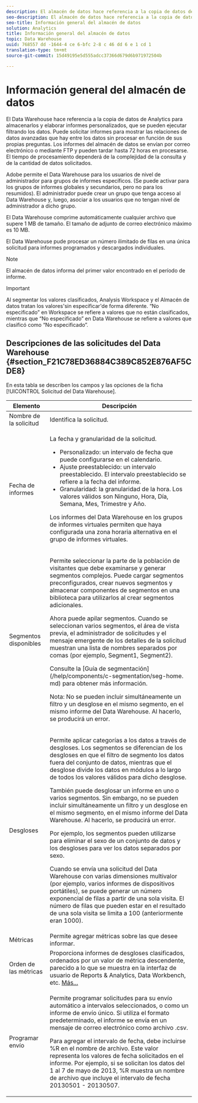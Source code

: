 ```yaml
---
description: El almacén de datos hace referencia a la copia de datos de Analytics para almacenarlos y elaborar informes personalizados, que se pueden ejecutar filtrando los datos. Puede solicitar informes para mostrar las relaciones de datos avanzadas que hay entre los datos sin procesar en función de sus propias preguntas. Los informes del almacén de datos se envían por correo electrónico o mediante FTP y pueden tardar hasta 72 horas en procesarse. El tiempo de procesamiento dependerá de la complejidad de la consulta y de la cantidad de datos solicitados.
seo-description: El almacén de datos hace referencia a la copia de datos de Analytics para almacenarlos y elaborar informes personalizados, que se pueden ejecutar filtrando los datos. Puede solicitar informes para mostrar las relaciones de datos avanzadas que hay entre los datos sin procesar en función de sus propias preguntas. Los informes del almacén de datos se envían por correo electrónico o mediante FTP y pueden tardar hasta 72 horas en procesarse. El tiempo de procesamiento dependerá de la complejidad de la consulta y de la cantidad de datos solicitados.
seo-title: Información general del almacén de datos
solution: Analytics
title: Información general del almacén de datos
topic: Data Warehouse
uuid: 768557 dd -1644-4 ce 6-bfc 2-8 c 46 dd 6 e 1 cd 1
translation-type: tm+mt
source-git-commit: 15d49195e5d555adcc37366d679d6b971972504b

---
```



# Información general del almacén de datos

El Data Warehouse hace referencia a la copia de datos de Analytics para almacenarlos y elaborar informes personalizados, que se pueden ejecutar filtrando los datos. Puede solicitar informes para mostrar las relaciones de datos avanzadas que hay entre los datos sin procesar en función de sus propias preguntas. Los informes del almacén de datos se envían por correo electrónico o mediante FTP y pueden tardar hasta 72 horas en procesarse. El tiempo de procesamiento dependerá de la complejidad de la consulta y de la cantidad de datos solicitados.

Adobe permite el Data Warehouse para los usuarios de nivel de administrador para grupos de informes específicos. (Se puede activar para los grupos de informes globales y secundarios, pero no para los resumidos). El administrador puede crear un grupo que tenga acceso al Data Warehouse y, luego, asociar a los usuarios que no tengan nivel de administrador a dicho grupo.

El Data Warehouse comprime automáticamente cualquier archivo que supere 1 MB de tamaño. El tamaño de adjunto de correo electrónico máximo es 10 MB.

El Data Warehouse pude procesar un número ilimitado de filas en una única solicitud para informes programados y descargados individuales.

>[!NOTE]
>
>El almacén de datos informa del primer valor encontrado en el período de informe.

>[!IMPORTANT]
>
>Al segmentar los valores clasificados, Analysis Workspace y el Almacén de datos tratan los valores'sin especificar'de forma diferente. “No especificado” en Workspace se refiere a valores que no están clasificados, mientras que “No especificado” en Data Warehouse se refiere a valores que clasificó como “No especificado”.

## Descripciones de las solicitudes del Data Warehouse {#section_F21C78ED36884C389C852E876AF5CDE8}

En esta tabla se describen los campos y las opciones de la ficha [!UICONTROL Solicitud del Data Warehouse].

<table id="table_7325A2466866460E8B0AF7D696152713"> 
 <thead> 
  <tr> 
   <th colname="col1" class="entry"> Elemento </th> 
   <th colname="col2" class="entry"> Descripción </th> 
  </tr> 
 </thead>
 <tbody> 
  <tr> 
   <td colname="col1"> <span class="wintitle"> Nombre de la solicitud</span> </td> 
   <td colname="col2"> Identifica la solicitud. </td> 
  </tr> 
  <tr> 
   <td colname="col1"> <span class="wintitle"> Fecha de informes</span> </td> 
   <td colname="col2"> <p>La fecha y granularidad de la solicitud. </p> 
    <ul id="ul_C00F4529BD9E4113B517A61751B1DD5C"> 
     <li id="li_4D7C26812DF94ED7B64F985309541F46"> <span class="wintitle"> Personalizado</span>: un intervalo de fecha que puede configurarse en el calendario. </li> 
     <li id="li_2B272087006847148A936350D1B2D523"> <span class="wintitle"> Ajuste preestablecido</span>: un intervalo preestablecido. El intervalo preestablecido se refiere a la fecha del informe. </li> 
     <li id="li_745989965BB94D489FF7046587E13C42"> <span class="wintitle"> Granularidad</span>: la granularidad de la hora. Los valores válidos son Ninguno, Hora, Día, Semana, Mes, Trimestre y Año. </li> 
    </ul> <p>Los informes del Data Warehouse en los grupos de informes virtuales permiten que haya configurada una zona horaria alternativa en el grupo de informes virtuales. </p> </td> 
  </tr> 
  <tr> 
   <td colname="col1"> <span class="wintitle"> Segmentos disponibles</span> </td> 
   <td colname="col2"> <p>Permite seleccionar la parte de la población de visitantes que debe examinarse y generar segmentos complejos. Puede cargar segmentos preconfigurados, crear nuevos segmentos y almacenar componentes de segmentos en una biblioteca para utilizarlos al crear segmentos adicionales. </p> <p>Ahora puede apilar segmentos. Cuando se seleccionan varios segmentos, el área de vista previa, el administrador de solicitudes y el mensaje emergente de los detalles de la solicitud muestran una lista de nombres separados por comas (por ejemplo, Segment1, Segment2). </p> <p>Consulte la [Guía de segmentación] (/help/components/c-segmentation/seg-home. md) para obtener más información. </p> <p>Nota: No se pueden incluir simultáneamente un filtro y un desglose en el mismo segmento, en el mismo informe del Data Warehouse. Al hacerlo, se producirá un error. </p> </td> 
  </tr> 
  <tr> 
   <td colname="col1"> <span class="wintitle"> Desgloses</span> </td> 
   <td colname="col2"> <p>Permite aplicar categorías a los datos a través de desgloses. Los segmentos se diferencian de los desgloses en que el filtro de segmento los datos fuera del conjunto de datos, mientras que el desglose divide los datos en módulos a lo largo de todos los valores válidos para dicho desglose. </p> También puede desglosar un informe en uno o varios segmentos. Sin embargo, no se pueden incluir simultáneamente un filtro y un desglose en el mismo segmento, en el mismo informe del Data Warehouse. Al hacerlo, se producirá un error. <p> Por ejemplo, los segmentos pueden utilizarse para eliminar el sexo de un conjunto de datos y los desgloses para ver los datos separados por sexo. </p> <p>Cuando se envía una solicitud del Data Warehouse con varias dimensiones multivalor (por ejemplo, varios informes de dispositivos portátiles), se puede generar un número exponencial de filas a partir de una sola visita. El número de filas que pueden estar en el resultado de una sola visita se limita a 100 (anteriormente eran 1000). </p> </td> 
  </tr> 
  <tr> 
   <td colname="col1"> <span class="wintitle"> Métricas</span> </td> 
   <td colname="col2">Permite agregar métricas sobre las que desee informar. </td> 
  </tr> 
  <tr> 
   <td colname="col1"><span class="wintitle"> Orden de las métricas</span> </td> 
   <td colname="col2">Proporciona informes de desgloses clasificados, ordenados por un valor de métrica descendente, parecido a lo que se muestra en la interfaz de usuario de Reports &amp; Analytics, Data Workbench, etc. <a href="../../export/data-warehouse/sorting-by-metric.md#concept_7B7BDE3D42E549389DACA1E33B2FC1CC" format="dita" scope="local">Más...</a> </td> 
  </tr> 
  <tr> 
   <td colname="col1"> <span class="wintitle"> Programar envío</span> </td> 
   <td colname="col2"> <p>Permite programar solicitudes para su envío automático a intervalos seleccionados, o como un informe de envío único. Si utiliza el formato predeterminado, el informe se envía en un mensaje de correo electrónico como archivo .csv. </p> <p>Para agregar el intervalo de fecha, debe incluirse <span class="filepath">%R</span> en el nombre de archivo. Este valor representa los valores de fecha solicitados en el informe. Por ejemplo, si se solicitan los datos del 1 al 7 de mayo de 2013, <span class="filepath">%R</span> muestra un nombre de archivo que incluye el intervalo de fecha 20130501 - 20130507. </p> </td> 
  </tr> 
 </tbody> 
</table>

